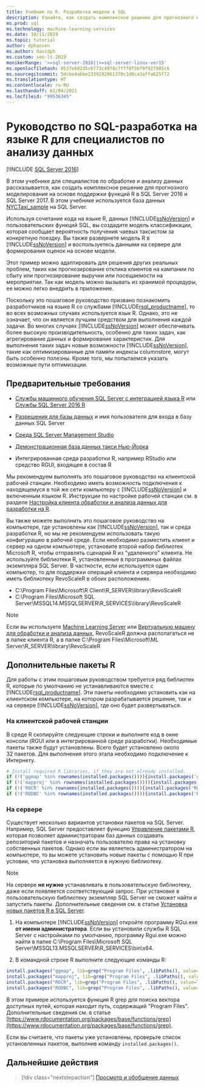 ```yaml
---
title: Учебник по R. Разработка модели в SQL
description: Узнайте, как создать комплексное решение для прогнозного моделирования на основе поддержки функций R в SQL Server 2016 и SQL Server 2017.
ms.prod: sql
ms.technology: machine-learning-services
ms.date: 10/11/2019
ms.topic: tutorial
author: dphansen
ms.author: davidph
ms.custom: seo-lt-2019
monikerRange: '>=sql-server-2016||>=sql-server-linux-ver15'
ms.openlocfilehash: 0537e602d5c6773c4978c7fff0f5bf0f927985c6
ms.sourcegitcommit: 5dcbe4abbe2339292961370c1d8ca3affa625f72
ms.translationtype: HT
ms.contentlocale: ru-RU
ms.lasthandoff: 02/04/2021
ms.locfileid: "99536345"
---
```

# <a name="tutorial-sql-development-for-r-data-scientists"></a>Руководство по SQL-разработка на языке R для специалистов по анализу данных
[!INCLUDE [SQL Server 2016](../../includes/applies-to-version/sqlserver2016.md)]

В этом учебнике для специалистов по обработке и анализу данных рассказывается, как создать комплексное решение для прогнозного моделирования на основе поддержки функций R в SQL Server 2016 и SQL Server 2017. В этом учебнике используется база данных [NYCTaxi_sample](demo-data-nyctaxi-in-sql.md) на SQL Server. 

Используя сочетание кода на языке R, данных [!INCLUDE[ssNoVersion](../../includes/ssnoversion-md.md)] и пользовательских функций SQL, вы создадите модель классификации, которая сообщает вероятность получения чаевых таксистом за конкретную поездку. Вы также развернете модель R в [!INCLUDE[ssNoVersion](../../includes/ssnoversion-md.md)] и воспользуетесь данными на сервере для формирования оценок на основе модели.

Этот пример можно адаптировать для решения других реальных проблем, таких как прогнозирование отклика клиентов на кампании по сбыту или прогнозирование выручки или посещаемости на мероприятии. Так как модель можно вызывать из хранимой процедуры, ее можно легко внедрить в приложение.

Поскольку это пошаговое руководство призвано познакомить разработчиков на языке R со службами [!INCLUDE[rsql_productname](../../includes/rsql-productname-md.md)], то во всех возможных случаях используется язык R. Однако, это не означает, что он является лучшим средством для выполнения каждой задачи. Во многих случаях [!INCLUDE[ssNoVersion](../../includes/ssnoversion-md.md)] может обеспечивать более высокую производительность, особенно для таких задач, как агрегирование данных и формирование характеристик.  Для выполнения таких задач новые возможности [!INCLUDE[ssNoVersion](../../includes/ssnoversion-md.md)], такие как оптимизированные для памяти индексы columnstore, могут быть особенно полезны. Кроме того, мы попытаемся указать возможные пути оптимизации.

## <a name="prerequisites"></a>Предварительные требования

+ [Службы машинного обучения SQL Server с интеграцией языка R](../install/sql-machine-learning-services-windows-install.md#verify-installation) или [Службы SQL Server 2016 R](../install/sql-r-services-windows-install.md)

+ [Разрешения для базы данных](../security/user-permission.md) и имя пользователя для входа в базу данных SQL Server

+ [Среда SQL Server Management Studio](../../ssms/download-sql-server-management-studio-ssms.md)

+ [Демонстрационная база данных такси Нью-Йорка](demo-data-nyctaxi-in-sql.md)

+ Интегрированная среда разработки R, например RStudio или средство RGUI, входящее в состав R

Мы рекомендуем выполнять это пошаговое руководство на клиентской рабочей станции. Необходимо иметь возможность подключения к находящемуся в той же сети компьютеру с [!INCLUDE[ssNoVersion](../../includes/ssnoversion-md.md)] и включенным языком R. Инструкции по настройке рабочей станции см. в разделе [Настройка клиента обработки и анализа данных для разработки на R](../r/set-up-a-data-science-client.md).

Вы также можете выполнить это пошаговое руководство на компьютере, где установлены как [!INCLUDE[ssNoVersion](../../includes/ssnoversion-md.md)], так и среда разработки R, но мы не рекомендуем использовать такую конфигурацию в рабочей среде. Если необходимо разместить клиент и сервер на одном компьютере, установите второй набор библиотек Microsoft R, чтобы отправлять сценарий R из "удаленного" клиента. Не используйте библиотеки R, установленные в программных файлах экземпляра SQL Server. В частности, если используется один компьютер, то для поддержки операций клиента и сервера необходимо иметь библиотеку RevoScaleR в обоих расположениях.

+ C:\Program Files\Microsoft\R Client\R_SERVER\library\RevoScaleR 
+ C:\Program Files\Microsoft SQL Server\MSSQL14.MSSQLSERVER\R_SERVICES\library\RevoScaleR

> [!NOTE]
> Если вы используете [Machine Learning Server](/machine-learning-server/) или [Виртуальную машину для обработки и анализа данных](/azure/machine-learning/data-science-virtual-machine/), RevoScaleR должна располагаться не в папке клиента R, а в папке C:\Program Files\Microsoft\ML Server\R_SERVER\library\RevoScaleR

<a name="add-packages"></a>

## <a name="additional-r-packages"></a>Дополнительные пакеты R

Для работы с этим пошаговым руководством требуется ряд библиотек R, которые по умолчанию не устанавливаются вместе с [!INCLUDE[rsql_productname](../../includes/rsql-productname-md.md)]. Эти пакеты необходимо установить как на клиентском компьютере, на котором разрабатывается решение, так и на сервере [!INCLUDE[ssNoVersion](../../includes/ssnoversion-md.md)], где оно будет развертываться.

### <a name="on-a-client-workstation"></a>На клиентской рабочей станции

В среде R скопируйте следующие строки и выполните код в окне консоли (RGUI или в интегрированной среде разработки). Необходимые пакеты также будут установлены. Всего будет установлено около 32 пакетов. Для выполнения этого этапа необходимо подключение к Интернету.
    
  ```R
  # Install required R libraries, if they are not already installed.
  if (!('ggmap' %in% rownames(installed.packages()))){install.packages('ggmap')}
  if (!('mapproj' %in% rownames(installed.packages()))){install.packages('mapproj')}
  if (!('ROCR' %in% rownames(installed.packages()))){install.packages('ROCR')}
  if (!('RODBC' %in% rownames(installed.packages()))){install.packages('RODBC')}
  ```

### <a name="on-the-server"></a>На сервере

Существует несколько вариантов установки пакетов на SQL Server. Например, SQL Server предоставляет функцию [Управление пакетами R](../package-management/install-additional-r-packages-on-sql-server.md), которая позволяет администраторам баз данных создавать репозиторий пакетов и назначать пользователю права на установку собственных пакетов. Однако если вы являетесь администратором на компьютере, то вы можете установить новые пакеты с помощью R при условии, что установка выполняется в нужную библиотеку.

> [!NOTE]
> На сервере **не нужно** устанавливать в пользовательскую библиотеку, даже если появляется соответствующий запрос. При установке в пользовательскую библиотеку экземпляр SQL Server не сможет найти и запустить пакеты. Дополнительные сведения см. в статье [Установка новых пакетов R в SQL Server](../package-management/install-additional-r-packages-on-sql-server.md).

1. На компьютере [!INCLUDE[ssNoVersion](../../includes/ssnoversion-md.md)] откройте программу RGui.exe **от имени администратора**.  Если вы установили службы R SQL Server с настройками по умолчанию, программу Rgui.exe можно найти в папке C:\Program Files\Microsoft SQL Server\MSSQL13.MSSQLSERVER\R_SERVICES\bin\x64.

2. В командной строке R выполните следующие команды R:
  
  ```R
  install.packages("ggmap", lib=grep("Program Files", .libPaths(), value=TRUE)[1])
  install.packages("mapproj", lib=grep("Program Files", .libPaths(), value=TRUE)[1])
  install.packages("ROCR", lib=grep("Program Files", .libPaths(), value=TRUE)[1])
  install.packages("RODBC", lib=grep("Program Files", .libPaths(), value=TRUE)[1])
  ```
  В этом примере используется функция R grep для поиска вектора доступных путей, которая находит путь, содержащий "Program Files". Дополнительные сведения см. в статье [https://www.rdocumentation.org/packages/base/functions/grep](https://www.rdocumentation.org/packages/base/functions/grep).

  Если вы считаете, что пакеты уже установлены, проверьте список установленных пакетов, выполнив команду `installed.packages()`.

## <a name="next-steps"></a>Дальнейшие действия

> [!div class="nextstepaction"]
> [Просмотр и обобщение данных](walkthrough-view-and-summarize-data-using-r.md)